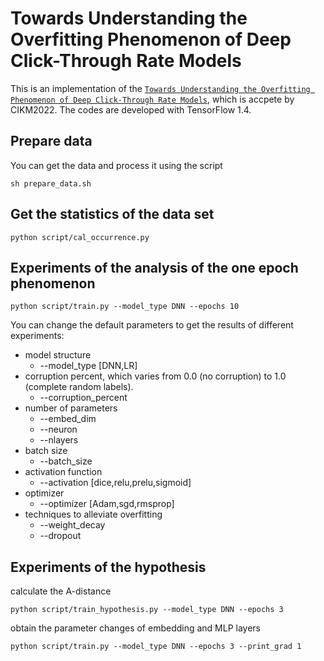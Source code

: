 # Towards Understanding the Overfitting Phenomenon of Deep Click-Through Rate Models
This is an implementation of the [`Towards Understanding the Overfitting Phenomenon of Deep Click-Through Rate Models`](https://arxiv.org/abs/2209.06053), which is accpete by CIKM2022. The codes are developed with TensorFlow 1.4.

## Prepare data
You can get the data and process it using the script
```
sh prepare_data.sh
```
## Get the statistics of the data set
```
python script/cal_occurrence.py
```
## Experiments of the analysis of the one epoch phenomenon
```
python script/train.py --model_type DNN --epochs 10 
```
You can change the default parameters to get the results of different experiments:
* model structure
    * --model_type [DNN,LR]
* corruption percent, which varies from 0.0 (no corruption) to 1.0 (complete random labels).
    * --corruption_percent
* number of parameters
    * --embed_dim
    * --neuron
    * --nlayers
* batch size
    * --batch_size 
* activation function
    * --activation [dice,relu,prelu,sigmoid]
* optimizer
    * --optimizer [Adam,sgd,rmsprop]
* techniques to alleviate overfitting
    * --weight_decay
    * --dropout
    
## Experiments of the hypothesis
calculate the A-distance
```
python script/train_hypothesis.py --model_type DNN --epochs 3
```
obtain the parameter changes of embedding and MLP layers 
```
python script/train.py --model_type DNN --epochs 3 --print_grad 1
```

